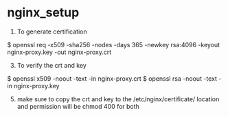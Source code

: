 # nginx_setup

1. To generate certification

$ openssl req -x509 -sha256 -nodes -days 365 -newkey rsa:4096 -keyout nginx-proxy.key -out nginx-proxy.crt

3. To verify the crt and key
   
$ openssl x509 -noout -text -in nginx-proxy.crt
$ openssl rsa -noout -text -in nginx-proxy.key

5. make sure to copy the crt and key to the /etc/nginx/certificate/ location and permission will be chmod 400 for both
